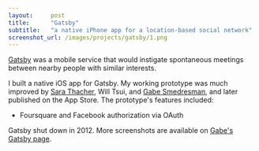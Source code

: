 ```yaml
---
layout:     post
title:      "Gatsby"
subtitle:   "a native iPhone app for a location-based social network"
screenshot_url: /images/projects/gatsby/1.png
---
```


[Gatsby] was a mobile service that would instigate spontaneous meetings between
nearby people with similar interests. 

I built a native iOS app for Gatsby. My working prototype was much improved by
[Sara Thacher], Will Tsui, and [Gabe Smedresman], and later published on the App
Store. The prototype's features included:

* Foursquare and Facebook authorization via OAuth

Gatsby shut down in 2012. More screenshots are available on [Gabe's Gatsby page].

[Gatsby]:http://meetgatsby.com/
[Sara Thacher]:http://thachr.com/
[Gabe Smedresman]:http://www.smedresmania.com/
[Gabe's Gatsby page]:http://www.smedresmania.com/gatsby/

